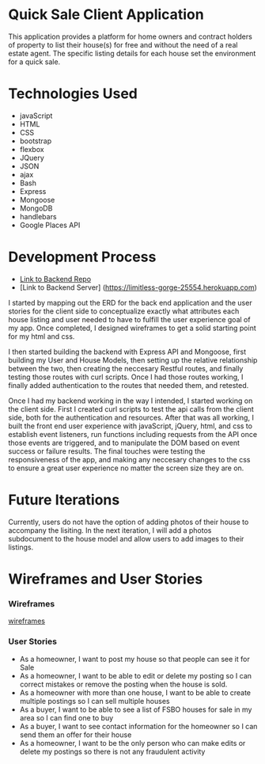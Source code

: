 # Quick Sale Client Application

This application provides a platform for home owners and contract holders of property to list their house(s) for free and without the need of a real estate agent. The specific listing details for each house set the environment for a quick sale.

# Technologies Used
* javaScript
* HTML
* CSS
* bootstrap
* flexbox
* JQuery
* JSON
* ajax
* Bash
* Express
* Mongoose
* MongoDB
* handlebars
* Google Places API

# Development Process

* [Link to Backend Repo](https://github.com/ako-21/quick-sale-backend)
* [Link to Backend Server] (https://limitless-gorge-25554.herokuapp.com)

I started by mapping out the ERD for the back end application and the user stories for the client side to conceptualize exactly what attributes each house listing and user needed to have to fulfill the user experience goal of my app. Once completed, I designed wireframes to get a solid starting point for my html and css.

I then started building the backend with Express API and Mongoose, first building my User and House Models, then setting up the relative relationship between the two, then creating the neccesary Restful routes, and finally testing those routes with curl scripts. Once I had those routes working, I finally added authentication to the routes that needed them, and retested.

Once I had my backend working in the way I intended, I started working on the client side. First I created curl scripts to test the api calls from the client side, both for the authentication and resources. After that was all working, I built the front end user experience with javaScript, jQuery, html, and css to establish event listeners, run functions including requests from the API once those events are triggered, and to manipulate the DOM based on event success or failure results. The final touches were testing the responsiveness of the app, and making any neccesary changes to the css to ensure a great user experience no matter the screen size they are on.

# Future Iterations

Currently, users do not have the option of adding photos of their house to accompany the lisiting. In the next iteration, I will add a photos subdocument to the house model and allow users to add images to their listings.

# Wireframes and User Stories
### Wireframes
[wireframes](https://imgur.com/oNpF04K)
### User Stories
* As a homeowner, I want to post my house so that people can see it for Sale
* As a homeowner, I want to be able to edit or delete my posting so I can correct mistakes or remove the posting when the house is sold.
* As a homeowner with more than one house, I want to be able to create multiple postings so I can sell multiple houses
* As a buyer, I want to be able to see a list of FSBO houses for sale in my area so I can find one to buy
* As a buyer, I want to see contact information for the homeowner so I can send them an offer for their house
* As a homeowner, I want to be the only person who can make edits or delete my postings so there is not any fraudulent activity
